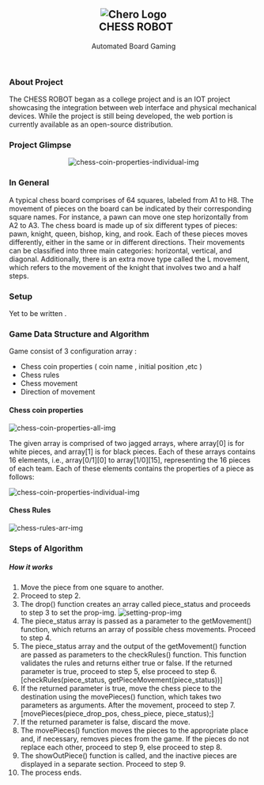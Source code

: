 <h2 align="center">
  <img src="https://sudhir-yadav.github.io/Chess-Robot/document/chero128.png" alt="Chero Logo" >
  <br/>
  CHESS ROBOT
</h1>
<p align="center">Automated Board Gaming</p>
<br/>

### About Project
The CHESS ROBOT began as a college project and is an IOT project showcasing the integration between web interface and physical mechanical devices. While the project is still being developed, the web portion is currently available as an open-source distribution.
### Project Glimpse
<p align="center"><img src="https://sudhir-yadav.github.io/Chess-Robot/document/demo.gif" alt="chess-coin-properties-individual-img" ></p>

### In General
A typical chess board comprises of 64 squares, labeled from A1 to H8. The movement of pieces on the board can be indicated by their corresponding square names. For instance, a pawn can move one step horizontally from A2 to A3. The chess board is made up of six different types of pieces: pawn, knight, queen, bishop, king, and rook. Each of these pieces moves differently, either in the same or in different directions. Their movements can be classified into three main categories: horizontal, vertical, and diagonal. Additionally, there is an extra move type called the L movement, which refers to the movement of the knight that involves two and a half steps.

### Setup 
Yet to be written .

### Game Data Structure and Algorithm
Game consist of 3 configuration array :
  - Chess coin properties ( coin name , initial position ,etc )
  - Chess rules 
  - Chess movement 
  - Direction of movement

#### Chess coin properties

![chess-coin-properties-all-img](https://sudhir-yadav.github.io/Chess-Robot/document/array_coin_properties.png)

The given array is comprised of two jagged arrays, where array[0] is for white pieces, and array[1] is for black pieces. Each of these arrays contains 16 elements, i.e., array[0/1][0] to array[1/0][15], representing the 16 pieces of each team. Each of these elements contains the properties of a piece as follows:

![chess-coin-properties-individual-img](https://sudhir-yadav.github.io/Chess-Robot/document/piece_coin_properties.png)

#### Chess Rules

![chess-rules-arr-img](https://sudhir-yadav.github.io/Chess-Robot/document/chess_movement.png)

### Steps of Algorithm

##### How it works

1) Move the piece from one square to another.
2) Proceed to step 2.
3) The drop() function creates an array called piece_status and proceeds to step 3 to set the prop-img.
![setting-prop-img](https://sudhir-yadav.github.io/Chess-Robot/document/setting_prop.png)
4) The piece_status array is passed as a parameter to the getMovement() function, which returns an array of possible chess movements. Proceed to step 4.
5) The piece_status array and the output of the getMovement() function are passed as parameters to the checkRules() function. This function validates the rules and returns either true or false. If the returned parameter is true, proceed to step 5, else proceed to step 6. [checkRules(piece_status, getPieceMovement(piece_status))]
6) If the returned parameter is true, move the chess piece to the destination using the movePieces() function, which takes two parameters as arguments. After the movement, proceed to step 7. [movePieces(piece_drop_pos, chess_piece, piece_status);]
7) If the returned parameter is false, discard the move.
8) The movePieces() function moves the pieces to the appropriate place and, if necessary, removes pieces from the game. If the pieces do not replace each other, proceed to step 9, else proceed to step 8.
9) The showOutPiece() function is called, and the inactive pieces are displayed in a separate section. Proceed to step 9.
10) The process ends.


